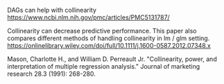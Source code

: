 

DAGs can help with collinearity
https://www.ncbi.nlm.nih.gov/pmc/articles/PMC5131787/


Collinearity can decrease predictive performance.
This paper also compares different methods of handling collinearity in lm / glm setting.
https://onlinelibrary.wiley.com/doi/full/10.1111/j.1600-0587.2012.07348.x


Mason, Charlotte H., and William D. Perreault Jr. "Collinearity, power, and interpretation of multiple regression analysis." Journal of marketing research 28.3 (1991): 268-280.

